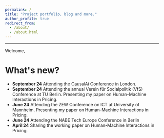 ```yaml
---
permalink: /
title: "Project portfolio, blog and more."
author_profile: true
redirect_from: 
  - /about/
  - /about.html
---
```


-------
Welcome, 

What's new?
======
- **September 24** Attending the CausalAi Conference in London.
- **September 24** Attending the annual Verein für Socialpolitik (VfS) Conference at TU Berlin. Presenting my paper on Human-Machine Interactions in Pricing.
- **June 24** Attending the ZEW Conference on ICT at University of Mannheim. Presenting my paper on Human-Machine Interactions in Pricing.
- **June 24** Attending the NABE Tech Europe Conference in Berlin
- **April 24** Sharing the working paper on Human-Machine Interactions in Pricing.  